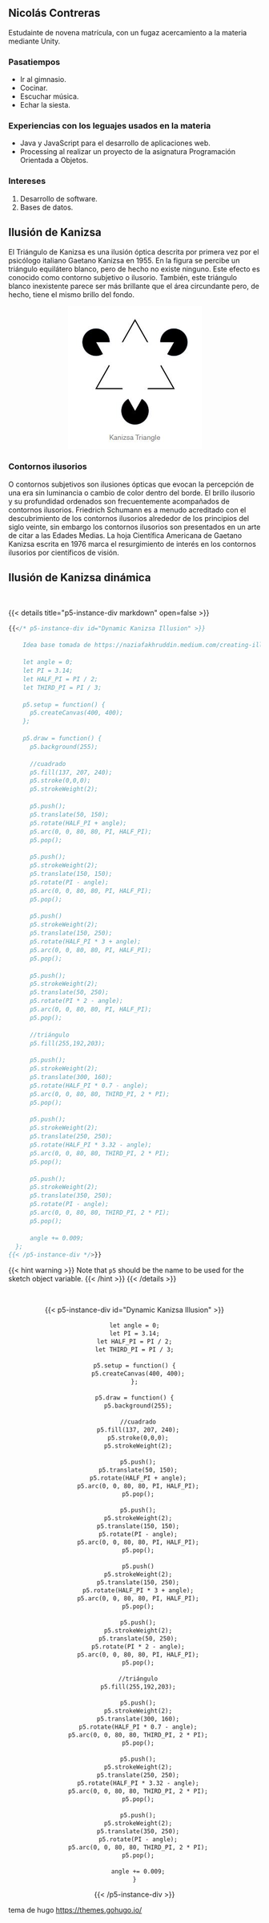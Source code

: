 ## **Nicolás Contreras**

Estudainte de novena matrícula, con un fugaz acercamiento a la materia mediante Unity.

### **Pasatiempos**
- Ir al gimnasio.
- Cocinar.
- Escuchar música.
- Echar la siesta.

### **Experiencias con los leguajes usados en la materia**

- Java y JavaScript para el desarrollo de aplicaciones web.
- Processing al realizar un proyecto de la asignatura Programación Orientada a Objetos.

### **Intereses**

1. Desarrollo de software.
2. Bases de datos.

## **Ilusión de Kanizsa**

El Triángulo de Kanizsa es una ilusión óptica descrita por primera vez por el psicólogo italiano Gaetano Kanizsa en 1955. En la figura se percibe un triángulo equilátero blanco, pero de hecho no existe ninguno. Este efecto es conocido como contorno subjetivo o ilusorio. También, este triángulo blanco inexistente parece ser más brillante que el área circundante pero, de hecho, tiene el mismo brillo del fondo.

<p align="center">
  <img src="../triangle.JPG">
</p>

### **Contornos ilusorios**

O contornos subjetivos son ilusiones ópticas que evocan la percepción de una era sin luminancia o cambio de color dentro del borde. El brillo ilusorio y su profundidad ordenados son frecuentemente acompañados de contornos ilusorios. Friedrich Schumann es a menudo acreditado con el descubrimiento de los contornos ilusorios alrededor de los principios del siglo veinte, sin embargo los contornos ilusorios son presentados en un arte de citar a las Edades Medias. La hoja Científica Americana de Gaetano Kanizsa escrita en 1976 marca el resurgimiento de interés en los contornos ilusorios por científicos de visión.


## **Ilusión de Kanizsa dinámica**

<br/>

{{< details title="p5-instance-div markdown" open=false >}}
```js
{{</* p5-instance-div id="Dynamic Kanizsa Illusion" >}}

    Idea base tomada de https://naziafakhruddin.medium.com/creating-illusions-in-p5-js-dynamic-kanizsa-illusion-part-4-af9fe72c5ec7

    let angle = 0;
    let PI = 3.14;
    let HALF_PI = PI / 2;
    let THIRD_PI = PI / 3;

    p5.setup = function() {
      p5.createCanvas(400, 400);
    };

    p5.draw = function() {
      p5.background(255);

      //cuadrado
      p5.fill(137, 207, 240);
      p5.stroke(0,0,0);
      p5.strokeWeight(2);

      p5.push();
      p5.translate(50, 150);
      p5.rotate(HALF_PI + angle);
      p5.arc(0, 0, 80, 80, PI, HALF_PI);
      p5.pop();

      p5.push();
      p5.strokeWeight(2);
      p5.translate(150, 150);
      p5.rotate(PI - angle);
      p5.arc(0, 0, 80, 80, PI, HALF_PI);
      p5.pop();

      p5.push()
      p5.strokeWeight(2);
      p5.translate(150, 250);
      p5.rotate(HALF_PI * 3 + angle);
      p5.arc(0, 0, 80, 80, PI, HALF_PI);
      p5.pop();

      p5.push();
      p5.strokeWeight(2);
      p5.translate(50, 250);
      p5.rotate(PI * 2 - angle);
      p5.arc(0, 0, 80, 80, PI, HALF_PI);
      p5.pop();

      //triángulo
      p5.fill(255,192,203);

      p5.push();
      p5.strokeWeight(2);
      p5.translate(300, 160);
      p5.rotate(HALF_PI * 0.7 - angle);
      p5.arc(0, 0, 80, 80, THIRD_PI, 2 * PI);
      p5.pop();

      p5.push();
      p5.strokeWeight(2);
      p5.translate(250, 250);
      p5.rotate(HALF_PI * 3.32 - angle);
      p5.arc(0, 0, 80, 80, THIRD_PI, 2 * PI);
      p5.pop();

      p5.push();
      p5.strokeWeight(2);
      p5.translate(350, 250);
      p5.rotate(PI - angle);
      p5.arc(0, 0, 80, 80, THIRD_PI, 2 * PI);
      p5.pop();

      angle += 0.009;
  };
{{< /p5-instance-div */>}}
```
{{< hint warning >}}
Note that `p5` should be the name to be used for the sketch object variable.
{{< /hint >}}
{{< /details >}}

<br/>

<div align = "center">

  {{< p5-instance-div id="Dynamic Kanizsa Illusion" >}}

    let angle = 0;
    let PI = 3.14;
    let HALF_PI = PI / 2;
    let THIRD_PI = PI / 3;

    p5.setup = function() {
      p5.createCanvas(400, 400);
    };

    p5.draw = function() {
      p5.background(255);

      //cuadrado
      p5.fill(137, 207, 240);
      p5.stroke(0,0,0);
      p5.strokeWeight(2);

      p5.push();
      p5.translate(50, 150);
      p5.rotate(HALF_PI + angle);
      p5.arc(0, 0, 80, 80, PI, HALF_PI);
      p5.pop();

      p5.push();
      p5.strokeWeight(2);
      p5.translate(150, 150);
      p5.rotate(PI - angle);
      p5.arc(0, 0, 80, 80, PI, HALF_PI);
      p5.pop();

      p5.push()
      p5.strokeWeight(2);
      p5.translate(150, 250);
      p5.rotate(HALF_PI * 3 + angle);
      p5.arc(0, 0, 80, 80, PI, HALF_PI);
      p5.pop();

      p5.push();
      p5.strokeWeight(2);
      p5.translate(50, 250);
      p5.rotate(PI * 2 - angle);
      p5.arc(0, 0, 80, 80, PI, HALF_PI);
      p5.pop();

      //triángulo
      p5.fill(255,192,203);

      p5.push();
      p5.strokeWeight(2);
      p5.translate(300, 160);
      p5.rotate(HALF_PI * 0.7 - angle);
      p5.arc(0, 0, 80, 80, THIRD_PI, 2 * PI);
      p5.pop();

      p5.push();
      p5.strokeWeight(2);
      p5.translate(250, 250);
      p5.rotate(HALF_PI * 3.32 - angle);
      p5.arc(0, 0, 80, 80, THIRD_PI, 2 * PI);
      p5.pop();

      p5.push();
      p5.strokeWeight(2);
      p5.translate(350, 250);
      p5.rotate(PI - angle);
      p5.arc(0, 0, 80, 80, THIRD_PI, 2 * PI);
      p5.pop();

      angle += 0.009;
    }
  {{< /p5-instance-div >}}

</div>

tema de hugo https://themes.gohugo.io/